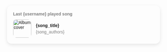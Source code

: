 <div style="border-radius: 15px; padding: 20px; box-shadow: 0px 4px 12px rgba(0, 0, 0, 0.1); max-width: 100%; font-family: Arial, sans-serif;">

  <h4 style="margin: 0 0 10px 0; font-size: 14px; color: grey;">Last {username} played song</h4>
  
  <div style="display: flex; align-items: center;">
    <div style="border-radius: 10px; overflow: hidden; margin-right: 15px;">
      <img src="{song_image_url}" alt="Album cover" style="width: 60px; height: 60px; border-radius: 10px;">
    </div>
    <div>
      <p style="margin: 0; font-weight: bold;">{song_title}</p>
      <p style="margin: 5px 0 0 0; color: grey;">{song_authors}</p>
    </div>
  </div>

</div>


